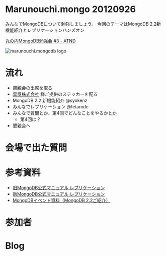 Marunouchi.mongo 20120926
=================
みんなでMongoDBについて勉強しましょう。
今回のテーマはMongoDB 2.2新機能紹介とレプリケーションハンズオン

[丸の内MongoDB勉強会 #3 - ATND](http://atnd.org/events/32249)

![marunouchi.mongodb logo](http://www.fedc.biz/~fujisaki/img/mongodb_logo.png)


# 流れ
* 懇親会の出席を取る
* [雲屋株式会社](http://kumoya.com/) 様ご提供のステッカーを配る
* MongoDB 2.2 新機能紹介 @syokenz
* みんなでレプリケーション @fetarodc
* みんなで質問とか、第4回でどんなことをやるかとか
  * 第4回は？
* 懇親会へ

# 会場で出た質問 


# 参考資料
* [旧MongoDB公式マニュアル レプリケーション](http://www.mongodb.org/pages/viewpage.action?pageId=7209399) 
* [新MongoDB公式マニュアル レプリケーション](http://jp.docs.mongodb.org/manual/replication/)  
* [MongoDBイベント資料（MongoDB 2.2ご紹介）](http://kumoya.com/?p=3493)

# 参加者


# Blog


